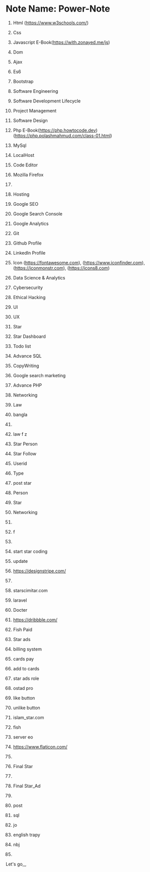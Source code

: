 # Note Name: Power-Note
1. Html (https://www.w3schools.com/)
2. Css 
3. Javascript E-Book(https://with.zonayed.me/js)
4. Dom
5. Ajax
6. Es6
7. Bootstrap
8. Software Engineering
9. Software Development Lifecycle
10. Project Management
11. Software Design
12. Php E-Book(https://php.howtocode.dev) (https://php.polashmahmud.com/class-01.html)
13. MySql
14. LocalHost
15. Code Editor
16. Mozilla Firefox
17. 
18. Hosting
19. Google SEO                                                                                                                
20. Google Search Console
21. Google Analytics
22. Git
23. Github Profile
24. LinkedIn Profile
25. Icon (https://fontawesome.com), (https://www.iconfinder.com), (https://iconmonstr.com), (https://icons8.com)
26. Data Science & Analytics
27. Cybersecurity
28. Ethical Hacking
29. UI 
30. UX
31. Star 
32. Star Dashboard 
33. Todo list
34. Advance SQL 
35. CopyWriting
36. Google search marketing 
37. Advance PHP 
38. Networking
39. Law
40. bangla 
41. 
42. law f z
43. Star Person
44. Star Follow
46. Userid
47. Type
48. post star
49.  Person
50.  Star
51.  Networking
52. 
53.  f
54.  
55.  start star coding
56. update
57. https://designstripe.com/
58. 
59. starscimitar.com
60. laravel
61. Docter
62. https://dribbble.com/
63. Fish Paid
64. Star ads
65. billing system 
66. cards pay
67. add to cards
68. star ads role
69. ostad pro
70. like button
71. unlike button
72. islam_star.com
73. fish
74. server eo
75. https://www.flaticon.com/
76. 
77. Final Star
78.
79. Final Star_Ad
80. 
81. post
82. sql
83. jo
84. english trapy

85.  nbj
86.   



Let's go,,,
